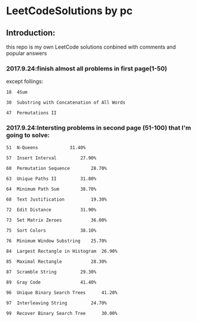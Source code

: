 # LeetCodeSolutions by pc
## Introduction:

this repo is my own LeetCode solutions conbined with comments and popular answers

### 2017.9.24:finish almost all problems in first page(1-50)
except follings:

    18	4Sum 

    30	Substring with Concatenation of All Words

    47	Permutations II


### 2017.9.24:Intersting problems in second page (51-100) that I'm going to solve:
    51	N-Queens   			31.40%

    57	Insert Interval   		27.90%
    
    60	Permutation Sequence   		28.70%

    63	Unique Paths II   		31.80%

    64	Minimum Path Sum   		38.70%

    68	Text Justification   		19.30%

    72	Edit Distance   		31.90%

    73	Set Matrix Zeroes   		36.00%

    75	Sort Colors   			38.10%

    76	Minimum Window Substring   	25.70%

    84	Largest Rectangle in Histogram  26.90%

    85	Maximal Rectangle   		28.30%

    87	Scramble String   		29.30%

    89	Gray Code   			41.40%

    96	Unique Binary Search Trees   	41.20%

    97	Interleaving String   		24.70%

    99	Recover Binary Search Tree   	30.00%
